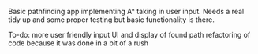 Basic pathfinding app implementing A* taking in user input. Needs a real tidy up and some proper testing but basic functionality is there.

To-do: more user friendly input UI and display of found path
refactoring of code because it was done in a bit of a rush
